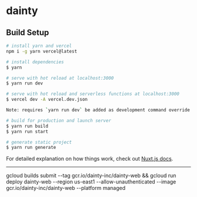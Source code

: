# dainty

## Build Setup

```bash
# install yarn and vercel
npm i -g yarn vercel@latest

# install dependencies
$ yarn

# serve with hot reload at localhost:3000
$ yarn run dev

# serve with hot reload and serverless functions at localhost:3000
$ vercel dev -A vercel.dev.json

Note: requires `yarn run dev` be added as development command override in vercel project

# build for production and launch server
$ yarn run build
$ yarn run start

# generate static project
$ yarn run generate
```

For detailed explanation on how things work, check out [Nuxt.js docs](https://nuxtjs.org).

---

gcloud builds submit --tag gcr.io/dainty-inc/dainty-web && gcloud run deploy dainty-web --region us-east1 --allow-unauthenticated --image gcr.io/dainty-inc/dainty-web --platform managed
